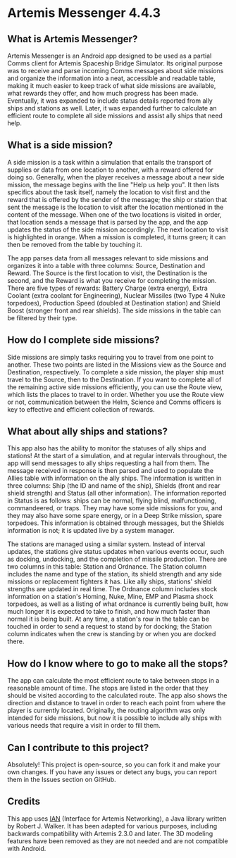 # Artemis Messenger 4.4.3

## What is Artemis Messenger?

Artemis Messenger is an Android app designed to be used as a partial Comms client for Artemis Spaceship Bridge Simulator. Its original purpose was to receive and parse incoming Comms messages about side missions and organize the information into a neat, accessible and readable table, making it much easier to keep track of what side missions are available, what rewards they offer, and how much progress has been made. Eventually, it was expanded to include status details reported from ally ships and stations as well. Later, it was expanded further to calculate an efficient route to complete all side missions and assist ally ships that need help.

## What is a side mission?

A side mission is a task within a simulation that entails the transport of supplies or data from one location to another, with a reward offered for doing so. Generally, when the player receives a message about a new side mission, the message begins with the line "Help us help you". It then lists specifics about the task itself, namely the location to visit first and the reward that is offered by the sender of the message; the ship or station that sent the message is the location to visit after the location mentioned in the content of the message. When one of the two locations is visited in order, that location sends a message that is parsed by the app, and the app updates the status of the side mission accordingly. The next location to visit is highlighted in orange. When a mission is completed, it turns green; it can then be removed from the table by touching it.

The app parses data from all messages relevant to side missions and organizes it into a table with three columns: Source, Destination and Reward. The Source is the first location to visit, the Destination is the second, and the Reward is what you receive for completing the mission. There are five types of rewards: Battery Charge (extra energy), Extra Coolant (extra coolant for Engineering), Nuclear Missiles (two Type 4 Nuke torpedoes), Production Speed (doubled at Destination station) and Shield Boost (stronger front and rear shields). The side missions in the table can be filtered by their type.

## How do I complete side missions?

Side missions are simply tasks requiring you to travel from one point to another. These two points are listed in the Missions view as the Source and Destination, respectively. To complete a side mission, the player ship must travel to the Source, then to the Destination. If you want to complete all of the remaining active side missions efficiently, you can use the Route view, which lists the places to travel to in order. Whether you use the Route view or not, communication between the Helm, Science and Comms officers is key to effective and efficient collection of rewards.

## What about ally ships and stations?

This app also has the ability to monitor the statuses of ally ships and stations! At the start of a simulation, and at regular intervals throughout, the app will send messages to ally ships requesting a hail from them. The message received in response is then parsed and used to populate the Allies table with information on the ally ships. The information is written in three columns: Ship (the ID and name of the ship), Shields (front and rear shield strength) and Status (all other information). The information reported in Status is as follows: ships can be normal, flying blind, malfunctioning, commandeered, or traps. They may have some side missions for you, and they may also have some spare energy, or in a Deep Strike mission, spare torpedoes. This information is obtained through messages, but the Shields information is not; it is updated live by a system manager.

The stations are managed using a similar system. Instead of interval updates, the stations give status updates when various events occur, such as docking, undocking, and the completion of missile production. There are two columns in this table: Station and Ordnance. The Station column includes the name and type of the station, its shield strength and any side missions or replacement fighters it has. Like ally ships, stations' shield strengths are updated in real time. The Ordnance column includes stock information on a station's Homing, Nuke, Mine, EMP and Plasma shock torpedoes, as well as a listing of what ordnance is currently being built, how much longer it is expected to take to finish, and how much faster than normal it is being built. At any time, a station's row in the table can be touched in order to send a request to stand by for docking; the Station column indicates when the crew is standing by or when you are docked there.

## How do I know where to go to make all the stops?

The app can calculate the most efficient route to take between stops in a reasonable amount of time. The stops are listed in the order that they should be visited according to the calculated route. The app also shows the direction and distance to travel in order to reach each point from where the player is currently located. Originally, the routing algorithm was only intended for side missions, but now it is possible to include ally ships with various needs that require a visit in order to fill them.

## Can I contribute to this project?

Absolutely! This project is open-source, so you can fork it and make your own changes. If you have any issues or detect any bugs, you can report them in the Issues section on GitHub.

## Credits

This app uses [IAN](http://github.com/rjwut/ian) (Interface for Artemis Networking), a Java library written by Robert J. Walker. It has been adapted for various purposes, including backwards compatibility with Artemis 2.3.0 and later. The 3D modeling features have been removed as they are not needed and are not compatible with Android.
